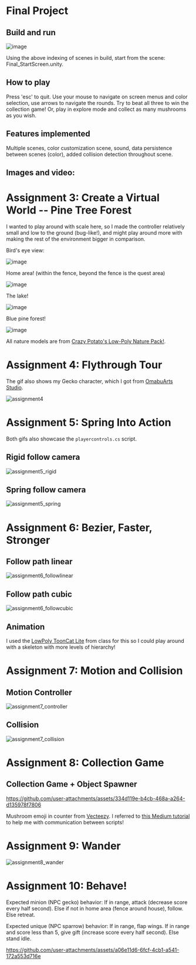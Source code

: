# Final Project
## Build and run
![image](https://github.com/user-attachments/assets/b82c8860-322d-4531-a510-e1adf0422c7b)

Using the above indexing of scenes in build, start from the scene: Final_StartScreen.unity.

## How to play
Press 'esc' to quit. Use your mouse to navigate on screen menus and color selection, use arrows to navigate the rounds. Try to beat all three to win the collection game! Or, play in explore mode and collect as many mushrooms as you wish.

## Features implemented
Multiple scenes, color customization scene, sound, data persistence between scenes (color), added collision detection throughout scene.

## Images and video:

# Assignment 3: Create a Virtual World -- Pine Tree Forest

I wanted to play around with scale here, so I made the controller relatively small and low to the ground (bug-like!), and might play around more with making the rest of the environment bigger in comparison.

Bird's eye view:

![image](https://github.com/user-attachments/assets/c982d11c-5d0a-4a90-bac3-294774aad876)

Home area! (within the fence, beyond the fence is the quest area)

![image](https://github.com/user-attachments/assets/98750250-8920-49eb-8bea-0622dc4fb8d2)

The lake!

![image](https://github.com/user-attachments/assets/a7f25812-e66a-42e2-af6e-bf2ced91ebaf)

Blue pine forest!

![image](https://github.com/user-attachments/assets/31682ad8-4d5e-4857-beb6-3d10745e8ba8)

All nature models are from [Crazy Potato's Low-Poly Nature Pack!](https://crazy-potato-game-studio.itch.io/low-poly-nature-pack).

# Assignment 4: Flythrough Tour
The gif also shows my Gecko character, which I got from [OmabuArts Studio](https://www.omabuarts.com/product/quirky-series-free-animals/).

![assignment4](https://github.com/user-attachments/assets/c3b61e02-5947-405e-aa79-ec6b5930c8f6)

# Assignment 5: Spring Into Action
Both gifs also showcase the `playercontrols.cs` script.
## Rigid follow camera
![assignment5_rigid](https://github.com/user-attachments/assets/bb6676bc-a98b-42e7-9386-e3c546d582da)

## Spring follow camera
![assignment5_spring](https://github.com/user-attachments/assets/dc382519-afb8-4570-8410-ce21a373a3f7)

# Assignment 6: Bezier, Faster, Stronger

## Follow path linear
![assignment6_followlinear](https://github.com/user-attachments/assets/d0bb2ad9-0ad1-4f33-b472-2185fc478505)

## Follow path cubic
![assignment6_followcubic](https://github.com/user-attachments/assets/f8d74130-77ea-4153-af4a-713527f9964a)

## Animation
I used the [LowPoly ToonCat Lite](https://assetstore.unity.com/packages/3d/characters/animals/lowpoly-toon-cat-lite-66083) from class for this so I could play around with a skeleton with more levels of hierarchy!

# Assignment 7: Motion and Collision

## Motion Controller
![assignment7_controller](https://github.com/user-attachments/assets/8a11f9a4-38c4-43d5-80fd-8d2e286522f9)

## Collision
![assignment7_collision](https://github.com/user-attachments/assets/197e5a22-a1f7-476d-96a8-fa25c00d144c)

# Assignment 8: Collection Game
## Collection Game + Object Spawner

https://github.com/user-attachments/assets/334d119e-b4cb-468a-a264-d135978f7806

Mushroom emoji in counter from [Vecteezy](https://www.vecteezy.com/png/46164045-brown-mushroom-emoji-clipart).
I referred to [this Medium tutorial](https://medium.com/codex/script-communication-in-unity-using-getcomponent-ca4444bfec6) to help me with communication between scripts!

# Assignment 9: Wander

![assignment8_wander](https://github.com/user-attachments/assets/ad2a44ae-651d-42ea-bfe2-306a4c4f370a)

# Assignment 10: Behave!

Expected minion (NPC gecko) behavior: 
If in range, attack (decrease score every half second). Else if not in home area (fence around house), follow. Else retreat.

Expected unique (NPC sparrow) behavior:
If in range, flap wings. If in range and score less than 5, give gift (increase score every half second). Else stand idle.

https://github.com/user-attachments/assets/a06e11d6-6fcf-4cb1-a541-172a553d716e




